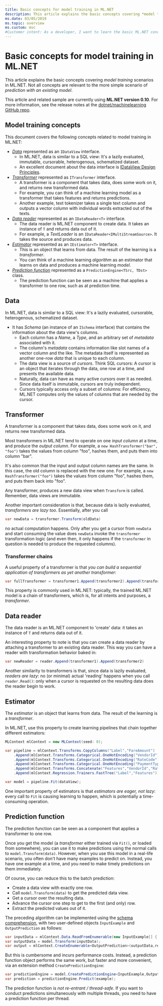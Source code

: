 ```yaml
---
title: Basic concepts for model training in ML.NET
description: This article explains the basic concepts covering *model training* scenarios in ML.NET. Not all concepts are relevant to the more simple scenario of *prediction with existing model*.
ms.date: 03/05/2019
ms.topic: overview
ms.custom: mvc
#Customer intent: As a developer, I want to learn the basic ML.NET concepts related to model training so that I can understand how to leverage machine learning in my applications.
---
```

# Basic concepts for model training in ML.NET

This article explains the basic concepts covering *model training* scenarios in ML.NET. Not all concepts are relevant to the more simple scenario of *prediction with an existing model*.

This article and related sample are currently using **ML.NET version 0.10**. For more information, see the release notes at the [dotnet/machinelearning GitHub repo](https://github.com/dotnet/machinelearning/tree/master/docs/release-notes).

## Model training concepts

This document covers the following concepts related to model training in ML.NET:

- [*Data*](#data) represented as an `IDataView` interface.
  - In ML.NET, data is similar to a SQL view: It's a lazily evaluated, immutable, cursorable, heterogenous, schematized dataset. 
  - An excellent document about the data interface is [IDataView Design Principles](https://github.com/dotnet/machinelearning/blob/master/docs/code/IDataViewDesignPrinciples.md).
- [*Transformer*](#transformer) represented as `ITransformer` interface.
  - A transformer is a component that takes data, does some work on it, and returns new transformed data.
  - For example, you can think of a machine learning model as a transformer that takes features and returns predictions.
  - Another example, text tokenizer takes a single text column and outputs a vector column with individual words extracted out of the texts.
- [*Data reader*](#data-reader) represented as an `IDataReader<T>` interface.
  - The data reader is ML.NET component to create data. It takes an instance of `T` and returns data out of it. 
  - For example, a *TextLoader* is an `IDataReader<IMultiStreamSource>`. It takes the source and produces data. 
- [*Estimator*](#estimator) represented as an `IEstimator<T>` interface.
  - This is an object that learns from data. The result of the learning is a *transformer*.
  - You can think of a machine learning *algorithm* as an estimator that learns on data and produces a machine learning *model*.
- [*Prediction function*](#prediction-function) represented as a `PredictionEngine<TSrc, TDst>` class.
  - The prediction function can be seen as a machine that applies a transformer to one row, such as at prediction time.

## Data

In ML.NET, data is similar to a SQL view: It's a lazily evaluated, cursorable, heterogenous, schematized dataset.

- It has *Schema* (an instance of an `ISchema` interface) that contains the information about the data view's columns.
  - Each column has a *Name*, a *Type*, and an arbitrary set of *metadata* associated with it.
  - The column's *metadata* contains information like slot names of a vector column and the like. The metadata itself is represented as another one-row *data* that is unique to each column.
  - The data view is a source of *cursors*. Think SQL cursors: A cursor is an object that iterates through the data, one row at a time, and presents the available data.
  - Naturally, data can have as many active cursors over it as needed. Since data itself is immutable, cursors are truly independent.
  - Cursors typically access only a subset of columns: For efficiency, ML.NET computes only the values of columns that are needed by the cursor.

## Transformer

A transformer is a component that takes data, does some work on it, and returns new transformed data.

Most transformers in ML.NET tend to operate on one *input column* at a time, and produce the *output column*. For example, a `new HashTransformer("bar", "foo")` takes the values from column "foo", hashes them, and puts them into column "bar". 

It's also common that the input and output column names are the same. In this case, the old column is replaced with the new one. For example, a `new HashTransformer("foo")` takes the values from column "foo", hashes them, and puts them back into "foo". 

Any transformer, produces a new data view when `Transform` is called. Remember, data views are immutable.

Another important consideration is that, because data is lazily evaluated, *transformers are lazy too*. Essentially, after you call

```csharp
var newData = transformer.Transform(oldData)
```

no actual computation happens. Only after you get a cursor from `newData` and start consuming the value does `newData` invoke the `transformer` transformation logic (and even then, it only happens if the `transformer` in question is needed to produce the requested columns).

### Transformer chains

A useful property of a transformer is that *you can build a sequential application of transformers as yet another transformer*:

```csharp
var fullTransformer = transformer1.Append(transformer2).Append(transformer3);
```

This property is commonly used in ML.NET: typically, the trained ML.NET model is a chain of transformers, which is, for all intents and purposes, a *transformer*.

## Data reader

The data reader is an ML.NET component to 'create' data: it takes an instance of `T` and returns data out of it.

An interesting property to note is that you can create a data reader by attaching a transformer to an existing data reader. This way you can have a reader with transformation behavior baked in:

```csharp
var newReader = reader.Append(transformer1).Append(transformer2)
```

Another similarity to transformers is that, since data is lazily evaluated, *readers are lazy*: no (or minimal) actual 'reading' happens when you call `reader.Read()`: only when a cursor is requested on the resulting data does the reader begin to work.

## Estimator

The *estimator* is an object that learns from data. The result of the learning is a *transformer*.

In ML.NET, use this property to create learning pipelines that chain together different estimators:

```csharp
MLContext mlContext = new MLContext(seed: 0);

var pipeline = mlContext.Transforms.CopyColumns("Label","FareAmount")
    .Append(mlContext.Transforms.Categorical.OneHotEncoding("VendorId"))
    .Append(mlContext.Transforms.Categorical.OneHotEncoding("RateCode"))
    .Append(mlContext.Transforms.Categorical.OneHotEncoding("PaymentType"))
    .Append(mlContext.Transforms.Concatenate("Features","VendorId","RateCode","PassengerCount","TripTime","TripDistance","PaymentType"))
    .Append(mlContext.Regression.Trainers.FastTree("Label","Features"));

var model = pipeline.Fit(dataView);
```

One important property of estimators is that *estimators are eager, not lazy*: every call to `Fit` is causing learning to happen, which is potentially a time-consuming operation.

## Prediction function

The prediction function can be seen as a component that applies a transformer to one row.

Once you get the model (a *transformer* either trained via `Fit()`, or loaded from somewhere), you can use it to make predictions using the normal calls to `model.Transform(data)`. However, when you use this model in a real-life scenario, you often don't have many examples to predict on. Instead, you have one example at a time, and you need to make timely predictions on them immediately.

Of course, you can reduce this to the batch prediction:

- Create a data view with exactly one row.
- Call `model.Transform(data)` to get the predicted data view.
- Get a cursor over the resulting data.
- Advance the cursor one step to get to the first (and only) row.
- Extract the predicted values out of it.

The preceding algorithm can be implemented using the [schema comprehension](https://github.com/dotnet/machinelearning/blob/master/docs/code/SchemaComprehension.md), with two user-defined objects `InputExample` and `OutputPrediction` as follows:

```csharp
var inputData = mlContext.Data.ReadFromEnumerable(new InputExample[] { example });
var outputData = model.Transform(inputData);
var output = mlContext.CreateEnumerable<OutputPrediction>(outputData,reuseRowObject:false).First();
```

But this is cumbersome and incurs performance costs. 
Instead, a prediction function object performs the same work, but faster and more convenient, via an extension method `CreatePredictionEngine`:

```csharp
var predictionEngine = model.CreatePredictionEngine<InputExample,OutputPrediction>(mlContext);
var prediction = predictionEngine.Predict(example);
```

The prediction function is *not re-entrant / thread-safe*. If you want to conduct predictions simultaneously with multiple threads, you need to have a prediction function per thread.
